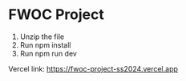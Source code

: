 # FWOC Project

1. Unzip the file
2. Run npm install
3. Run npm run dev

Vercel link: https://fwoc-project-ss2024.vercel.app